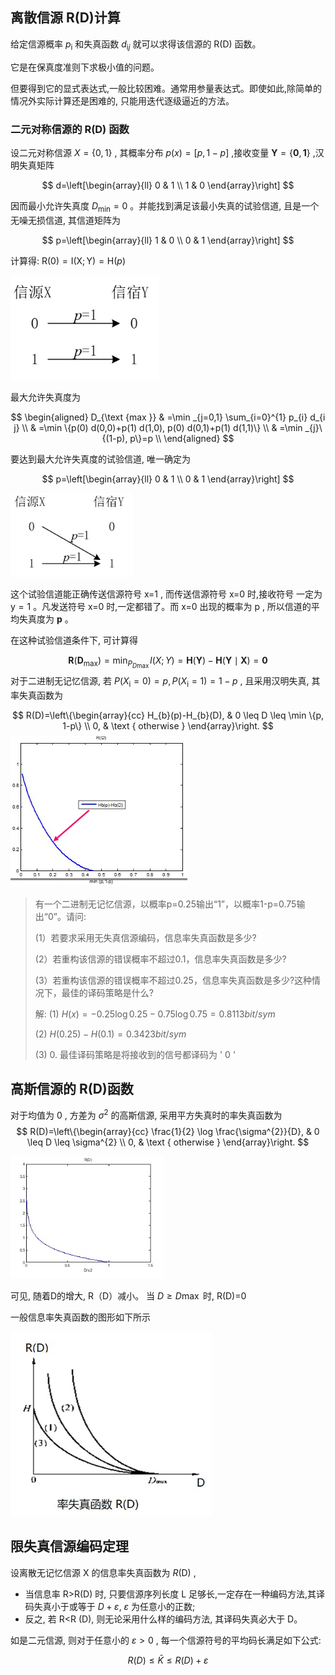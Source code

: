## 离散信源 R(D)计算

给定信源概率  $p_{\mathrm{i}}$  和失真函数  $d_{\mathrm{i} j}$  就可以求得该信源的  R(D)  函数。

它是在保真度准则下求极小值的问题。

但要得到它的显式表达式,一般比较困难。通常用参量表达式。即使如此,除简单的情况外实际计算还是困难的, 只能用迭代逐级逼近的方法。

### 二元对称信源的  R(D)  函数

设二元对称信源  $X=\{0,1\}$ , 其概率分布  $p(x)=[p, 1-p]$ ,接收变量  $\mathbf{Y}=\{\mathbf{0}, \mathbf{1}\}$ ,汉明失真矩阵


$$
d=\left[\begin{array}{ll}
0 & 1 \\
1 & 0
\end{array}\right]
$$


因而最小允许失真度  $D_{\min }=0$  。并能找到满足该最小失真的试验信道, 且是一个无噪无损信道, 其信道矩阵为


$$
p=\left[\begin{array}{ll}
1 & 0 \\
0 & 1
\end{array}\right]
$$

计算得:  $\mathrm{R}(0)=\mathrm{I}(\mathrm{X} ; \mathrm{Y})=\mathrm{H}(p)$ 

![](https://raw.githubusercontent.com/timerring/picgo/master/picbed/image-20230207184801859.png)

最大允许失真度为


$$
\begin{aligned}
D_{\text {max }} & =\min _{j=0,1} \sum_{i=0}^{1} p_{i} d_{i j} \\
& =\min \{p(0) d(0,0)+p(1) d(1,0), p(0) d(0,1)+p(1) d(1,1)\} \\
& =\min _{j}\{(1-p), p\}=p \\
\end{aligned}
$$


要达到最大允许失真度的试验信道, 唯一确定为


$$
p=\left[\begin{array}{ll}
0 & 1 \\
0 & 1
\end{array}\right]
$$


![](https://raw.githubusercontent.com/timerring/picgo/master/picbed/image-20230207185620649.png)

这个试验信道能正确传送信源符号  x=1 , 而传送信源符号  x=0  时,接收符号 一定为  $\mathrm{y}=1$  。凡发送符号  x=0  时,一定都错了。而  x=0  出现的概率为  p , 所以信道的平均失真度为  $\boldsymbol{p}$  。

在这种试验信道条件下, 可计算得


$$
\mathbf{R}\left(\mathbf{D}_{\max }\right)=\min _{P_{D \max }} I(X ; Y)=\boldsymbol{H}(\boldsymbol{Y})-\boldsymbol{H}(\boldsymbol{Y} \mid \boldsymbol{X})=\mathbf{0}
$$
对于二进制无记忆信源, 若  $P\left(X_{\mathrm{i}}=0\right)=p, P\left(X_{\mathrm{i}}=1\right)=1-   p$ , 且采用汉明失真, 其率失真函数为


$$
R(D)=\left\{\begin{array}{cc}
H_{b}(p)-H_{b}(D), & 0 \leq D \leq \min \{p, 1-p\} \\
0, & \text { otherwise }
\end{array}\right.
$$
![](https://raw.githubusercontent.com/timerring/picgo/master/picbed/image-20230207185829915.png)



> 有一个二进制无记忆信源，以概率p=0.25输出“1”，以概率1-p=0.75输出“0”。请问:
>
> (1）若要求采用无失真信源编码，信息率失真函数是多少?
>
> (2）若重构该信源的错误概率不超过0.1，信息率失真函数是多少?
>
> (3）若重构该信源的错误概率不超过0.25，信息率失真函数是多少?这种情况下，最佳的译码策略是什么?
>
> 解:
> (1)  $H(x)=-0.25 \log 0.25-0.75 \log 0.75=0.8113  bit/sym$
>
> (2)  $H(0.25)-H(0.1)=0.3423 bit/sym$
>
> (3) 0. 最佳译码策略是将接收到的信号都译码为 ' 0 '

## 高斯信源的 R(D)函数

对于均值为 0 , 方差为  $\sigma^{2}$  的高斯信源, 采用平方失真时的率失真函数为
$$
R(D)=\left\{\begin{array}{cc}
\frac{1}{2} \log \frac{\sigma^{2}}{D}, & 0 \leq D \leq \sigma^{2} \\
0, & \text { otherwise }
\end{array}\right.
$$


![](https://raw.githubusercontent.com/timerring/picgo/master/picbed/image-20230207202532495.png)

可见, 随着D的增大, R（D）减小。 当  $D \geqslant D \max$  时,  R(D)=0 

一般信息率失真函数的图形如下所示

![](https://raw.githubusercontent.com/timerring/picgo/master/picbed/image-20230207202608123.png)

## 限失真信源编码定理

设离散无记忆信源  $\mathrm{X}$  的信息率失真函数为  $R(\mathrm{D})$ ,

+ 当信息率  R>R(D)  时, 只要信源序列长度  L  足够长,一定存在一种编码方法,其译码失真小于或等于  $D+\varepsilon$, $\varepsilon$  为任意小的正数;
+ 反之, 若  R<R  (D), 则无论采用什么样的编码方法, 其译码失真必大于 D。

如是二元信源, 则对于任意小的  $\varepsilon>0$ , 每一个信源符号的平均码长满足如下公式:


$$
R(D) \leq \bar{K} \leq R(D)+\varepsilon
$$




